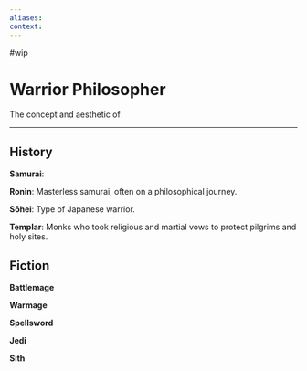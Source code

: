 ```yaml
---
aliases:
context:
---
```


#wip

# Warrior Philosopher

The concept and aesthetic of

---

## History

**Samurai**:

**Ronin**: Masterless samurai, often on a philosophical journey.

**Sōhei**: Type of Japanese warrior.

**Templar**: Monks who took religious and martial vows to protect pilgrims and holy sites.

## Fiction

**Battlemage**

**Warmage**

**Spellsword**

**Jedi**

**Sith**
